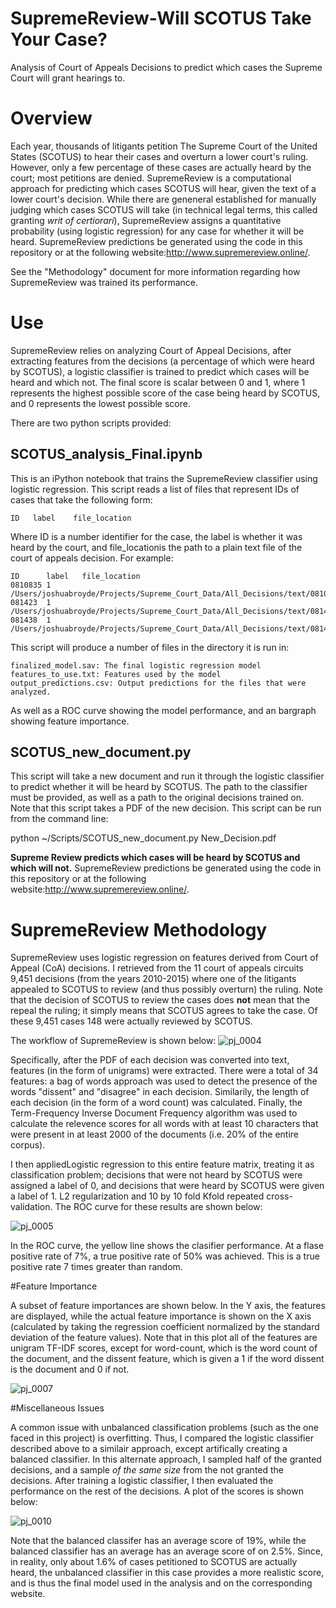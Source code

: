 # SupremeReview-Will SCOTUS Take Your Case?
Analysis of Court of Appeals Decisions to predict which cases the Supreme Court will grant hearings to.

# Overview
Each year, thousands of litigants petition The Supreme Court of the United States (SCOTUS) to hear their cases and overturn a lower court's ruling. However, only a few percentage of these cases are actually heard by the court; most petitions are denied. SupremeReview is a computational approach for predicting which cases SCOTUS will hear, given the text of a lower court's decision. While there are geneneral established for manually judging which cases SCOTUS will take (in technical legal terms, this called granting *writ of certiorari*), SupremeReview assigns a quantitative probability (using logistic regression) for any case for whether it will be heard.
SupremeReview predictions be generated using the code in this repository or at the following website:http://www.supremereview.online/.

See the "Methodology" document for more information regarding how SupremeReview was trained its performance.

# Use
SupremeReview relies on analyzing Court of Appeal Decisions, after extracting features from the decisions (a percentage of which were heard by SCOTUS), a logistic classifier is trained to predict which cases will be heard and which not. The final score is scalar between 0 and 1, where 1 represents the highest possible score of the case being heard by SCOTUS, and 0 represents the lowest possible score.

There are two python scripts provided:
## SCOTUS_analysis_Final.ipynb
This is an iPython notebook that trains the SupremeReview classifier using logistic regression. This script reads  a list of files that represent IDs of cases that take the following form:

    ID   label    file_location

Where ID is a number identifier for the case, the label is whether it was heard by the court, and  file_locationis the path to a plain text file of the court of appeals decision. For example:

    ID      label   file_location
    0810835 1       /Users/joshuabroyde/Projects/Supreme_Court_Data/All_Decisions/text/0810835.txt
    081423  1       /Users/joshuabroyde/Projects/Supreme_Court_Data/All_Decisions/text/081423.txt
    081438  1       /Users/joshuabroyde/Projects/Supreme_Court_Data/All_Decisions/text/081438.txt

This script will produce a number of files in the directory it is run in:
    
    finalized_model.sav: The final logistic regression model
    features_to_use.txt: Features used by the model
    output_predictions.csv: Output predictions for the files that were analyzed.
    
As well as a ROC curve showing the model performance, and an bargraph showing feature importance.

## SCOTUS_new_document.py

This script will take a new document and run it through the logistic classifier to predict whether it will be heard by SCOTUS. The path to the classifier must be provided, as well as a path to the original decisions trained on. Note that this script takes a PDF of the new decision. This script can be run from the command line:

   python ~/Scripts/SCOTUS_new_document.py New_Decision.pdf
   
**Supreme Review predicts which cases will be heard by SCOTUS and which will not.** 
SupremeReview predictions be generated using the code in this repository or at the following website:http://www.supremereview.online/.

# SupremeReview Methodology
SupremeReview uses logistic regression on features derived from Court of Appeal (CoA) decisions. I retrieved from the 11 court of appeals circuits 9,451 decisions (from the years 2010-2015) where one of the litigants appealed to SCOTUS to review (and thus possibly overturn) the ruling. Note that the decision of SCOTUS to review the cases does **not** mean that the repeal the ruling; it simply means that SCOTUS agrees to take the case. Of these 9,451 cases 148 were actually reviewed by SCOTUS.

The workflow of SupremeReview is shown below:
![pj_0004](https://user-images.githubusercontent.com/29230946/31057895-51282d48-a6b8-11e7-9e00-d370d316c58d.jpg)

Specifically, after the PDF of each decision was converted into text, features (in the form of unigrams) were extracted. There were a total of 34 features: a bag of words approach was used to detect the presence of the words "dissent" and "disagree" in each decision. Similarily, the length of each decision (in the form of a word count) was calculated. Finally, the Term-Frequency Inverse Document Frequency algorithm was used to calculate the relevence scores for all words with at least 10 characters that were present in at least 2000 of the documents (i.e. 20% of the entire corpus).

I then appliedLogistic regression  to this entire feature matrix, treating it as classification problem; decisions that were not heard by SCOTUS were assigned a label of 0, and decisions that were heard by SCOTUS were given a label of 1.  L2 regularization and 10 by 10 fold Kfold repeated cross-validation. The ROC curve for these results are shown below:

![pj_0005](https://user-images.githubusercontent.com/29230946/31057943-631a5eb2-a6b9-11e7-806c-7afbaab63c32.jpg)

In the ROC curve, the yellow line shows the clasifier performance. At a flase positive rate of 7%, a true positive rate of 50% was achieved. This is a true positive rate 7 times greater than random.

#Feature Importance

A subset of feature importances are shown below. In the Y axis, the features are displayed, while the actual feature importance is shown on the X axis (calculated by taking the regression coefficient normalized by the standard deviation of the feature values). Note that in this plot all of the features are unigram TF-IDF scores, except for word-count, which is the word count of the document, and the dissent feature, which is given a 1 if the word dissent is the document and 0 if not.

![pj_0007](https://user-images.githubusercontent.com/29230946/31057965-c709d56a-a6b9-11e7-87de-ed448b2c931a.jpg)

#Miscellaneous Issues

A common issue with unbalanced classification problems (such as the one faced in this project) is overfitting. Thus, I compared the logistic classifier described above to a similair approach, except artifically creating a balanced classifier. In this alternate approach, I sampled half of the granted decisions, and a sample *of the same size* from the not granted the decisions. After training a logistic classifier, I then evaluated the performance on the rest of the decisions. A plot of the scores is shown below:


![pj_0010](https://user-images.githubusercontent.com/29230946/31058065-64cb6b32-a6bb-11e7-935f-be4d3a15b2ad.jpg)

Note that the balanced classifer has an average score of 19%, while the balanced classifier has an average has an average score of on 2.5%. Since, in reality, only about 1.6% of cases petitioned to SCOTUS are actually heard, the unbalanced classifier in this case provides a more realistic score, and is thus the final model used in the analysis and on the corresponding website.




